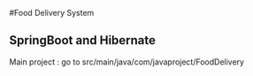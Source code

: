#Food Delivery System 
<h2>SpringBoot and Hibernate</h2>
<label>Main project : go to src/main/java/com/javaproject/FoodDelivery </label>
